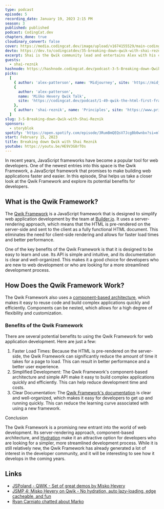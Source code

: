 ```yaml
---
type: podcast
episode: 5
recording_date: January 19, 2023 2:15 PM
season: 3
published: published
podcast: CodingCat.dev
chapters_done: true
cloudinary_convert: false
cover: https://media.codingcat.dev/image/upload/v1674155529/main-codingcatdev-photo/Breaking-down-Qwik-with-Shai-Reznik.jpg
devto: https://dev.to/codingcatdev/35-breaking-down-qwik-with-shai-reznik-565i
excerpt: Shai is the Qwik community lead and entertains Alex with his comic relief as well as why Qwik is changing the web development space.
guests:
  - shai-reznik
hashnode: https://hashnode.codingcat.dev/podcast-3-5-Breaking-down-Qwik-with-Shai-Reznik
picks:
  [
    { author: 'alex-patterson', name: 'Midjourney', site: 'https://midjourney.com/home/' },
    {
      author: 'alex-patterson',
      name: 'Miško Hevery Qwik Talk',
      site: 'https://codingcat.dev/podcast/1-49-qwik-the-html-first-framework'
    },
    { author: 'shai-reznik', name: 'Principles', site: 'https://www.principles.com/' }
  ]
slug: 3-5-Breaking-down-Qwik-with-Shai-Reznik
sponsors:
  - storyblok
spotify: 'https://open.spotify.com/episode/3RumBmQEQsV7JcgBb0wnbx?si=mlro3SyxQq6hEBX-YJxuwA'
start: February 15, 2023
title: Breaking down Qwik with Shai Reznik
youtube: https://youtu.be/HE9V3G8rTOs
---
```


In recent years, JavaScript frameworks have become a popular tool for web developers. One of the newest entries into this space is the Qwik Framework, a JavaScript framework that promises to make building web applications faster and easier. In this episode, Shai helps us take a closer look at the Qwik Framework and explore its potential benefits for developers.

## What is the Qwik Framework?

The [Qwik Framework](https://qwik.builder.io/) is a JavaScript framework that is designed to simplify web application development by the team at [Builder.io](http://Builder.io). It uses a server-rendering approach, which means that the HTML is pre-rendered on the server-side and sent to the client as a fully functional HTML document. This eliminates the need for client-side rendering and allows for faster load times and better performance.

One of the key benefits of the Qwik Framework is that it is designed to be easy to learn and use. Its API is simple and intuitive, and its documentation is clear and well-organized. This makes it a good choice for developers who are new to web development or who are looking for a more streamlined development process.

## How Does the Qwik Framework Work?

The Qwik Framework also uses a [component-based architecture](https://qwik.builder.io/docs/components/overview/), which makes it easy to reuse code and build complex applications quickly and efficiently. Components can be nested, which allows for a high degree of flexibility and customization.

### Benefits of the Qwik Framework

There are several potential benefits to using the Qwik Framework for web application development. Here are just a few:

1. Faster Load Times: Because the HTML is pre-rendered on the server-side, the Qwik Framework can significantly reduce the amount of time it takes for a page to load. This can result in better performance and a better user experience.
2. Simplified Development: The Qwik Framework's component-based architecture and simple API make it easy to build complex applications quickly and efficiently. This can help reduce development time and costs.
3. Clear Documentation: The [Qwik Framework's documentation](https://qwik.builder.io/docs/overview/) is clear and well-organized, which makes it easy for developers to get up and running quickly. This can reduce the learning curve associated with using a new framework.

Conclusion

The Qwik Framework is a promising new entrant into the world of web development. Its server-rendering approach, component-based architecture, and [Hydration](https://qwik.builder.io/docs/think-qwik/#resumability--serialization) make it an attractive option for developers who are looking for a simpler, more streamlined development process. While it is still relatively new, the Qwik Framework has already generated a lot of interest in the developer community, and it will be interesting to see how it develops in the coming years.

## Links

- [JSPoland - QWIK - Set of great demos by Misko Hevery](https://www.youtube.com/watch?v=7MgNMIPISY4)
- [JSMP 4: Misko Hevery on Qwik - No hydration, auto lazy-loading, edge cacheable, and fun](https://www.youtube.com/watch?v=wMnqgjHkLiY) [](https://www.youtube.com/watch?v=7MgNMIPISY4)
- [Ryan Carniato chatted about Marko](https://codingcat.dev/podcast/2-20-regaining-java-script-performance-in-your-website)
